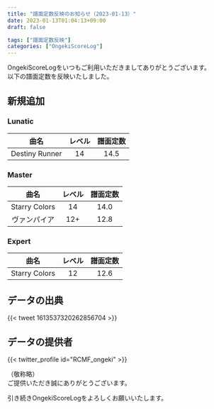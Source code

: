 ```yaml
---
title: "譜面定数反映のお知らせ（2023-01-13）"
date: 2023-01-13T01:04:13+09:00
draft: false

tags: ["譜面定数反映"]
categories: ["OngekiScoreLog"]
---
```


OngekiScoreLogをいつもご利用いただきましてありがとうございます。  
以下の譜面定数を反映いたしました。

<!--more-->

## 新規追加

### Lunatic

| 曲名 | レベル | 譜面定数 |
|:-:|:-:|:-:|
| Destiny Runner | 14 | 14.5 |

### Master

| 曲名 | レベル | 譜面定数 |
|:-:|:-:|:-:|
| Starry Colors | 14 | 14.0 |
| ヴァンパイア | 12+ | 12.8 |

### Expert

| 曲名 | レベル | 譜面定数 |
|:-:|:-:|:-:|
| Starry Colors | 12 | 12.6 |

## データの出典

{{< tweet 1613537320262856704 >}}

## データの提供者

{{< twitter_profile id="RCMF_ongeki" >}}

<!-- （順不同　敬称略）   -->
（敬称略）  
ご提供いただき誠にありがとうございます。

引き続きOngekiScoreLogをよろしくお願いいたします。

<!--

Tweet

ご提供いただきましたデータより譜面定数を反映いたしました。詳しくは以下の記事をご確認ください。
url

提供者（順不同,敬称略）:


ご提供誠にありがとうございます。
-->
